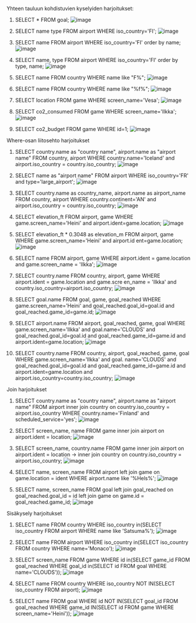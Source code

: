 Yhteen tauluun kohdistuvien kyselyiden harjoitukset:

1. SELECT * FROM goal;
   ![image](https://github.com/user-attachments/assets/5ce8de59-ca39-4d03-b64d-2b52f3ce0f35)

2. SELECT name type FROM airport WHERE iso_country='FI';
   ![image](https://github.com/user-attachments/assets/8a5cf23f-0f0b-4dab-b936-d5b60b76321c)

3. SELECT name FROM airport WHERE iso_country='FI' order by name;
   ![image](https://github.com/user-attachments/assets/41e36392-04ca-4694-9e92-236aa5da899b)

4. SELECT name, type FROM airport WHERE iso_country='FI' order by type, name;
   ![image](https://github.com/user-attachments/assets/8a48fc83-64a3-4652-879d-c66b3ec7a8fa)

5. SELECT name FROM country WHERE name like "F%";
   ![image](https://github.com/user-attachments/assets/b9106f28-c428-44a4-b5c4-a5d7af7e53ca)

6. SELECT name FROM country WHERE name like "%f%";
   ![image](https://github.com/user-attachments/assets/2e75e741-9dde-49c9-a9de-4f8404389a06)

7. SELECT location FROM game WHERE screen_name='Vesa';
   ![image](https://github.com/user-attachments/assets/71a24ff7-2148-4ad2-abe7-f32a321c663d)

8. SELECT co2_consumed FROM game WHERE screen_name='Ilkka';
   ![image](https://github.com/user-attachments/assets/014f9b5c-4dd0-4db7-b68e-6f83a338b635)

9. SELECT co2_budget FROM game WHERE id=1;
    ![image](https://github.com/user-attachments/assets/1a401beb-3a2d-428f-bc98-0ed4e7653c83)


Where-osan liitosehto harjoitukset

1. SELECT country.name as "country name", airport.name as "airport name" FROM country, airport WHERE country.name='Iceland' and airport.iso_country = country.iso_country;
   ![image](https://github.com/user-attachments/assets/c3194f4a-ac1a-4558-8515-8585d8e48cee)

2. SELECT name as "airport name" FROM airport WHERE iso_country='FR' and type='large_airport';
   ![image](https://github.com/user-attachments/assets/3007b9f6-9ab8-4d94-b1c2-84b489fb338b)

3. SELECT country.name as country_name, airport.name as airport_name FROM country, airport WHERE country.continent='AN' and airport.iso_country = country.iso_country;
   ![image](https://github.com/user-attachments/assets/2f5caa33-bf6b-41d5-b8f7-f41747446f4e)

4. SELECT elevation_ft FROM airport, game WHERE game.screen_name='Heini' and airport.ident=game.location;
   ![image](https://github.com/user-attachments/assets/f3cb6c3f-0c4d-4b62-b329-620631a6149e)

5. SELECT elevation_ft * 0.3048 as elevation_m FROM airport, game WHERE game.screen_name='Heini' and airport.id
ent=game.location;
   ![image](https://github.com/user-attachments/assets/5475c6a9-e74c-44dd-9556-5fd4cdc495c2)

6. SELECT name FROM airport, game WHERE airport.ident = game.location and game.screen_name = 'Ilkka';
   ![image](https://github.com/user-attachments/assets/395a5ea4-60a6-4f72-b394-38e1c1b71376)

7. SELECT country.name FROM country, airport, game WHERE airport.ident = game.location and game.scre
en_name = 'Ilkka' and country.iso_country=airport.iso_country;
   ![image](https://github.com/user-attachments/assets/14602b54-b8ac-4570-890c-3b7d7bde8088)

8. SELECT goal.name FROM goal, game, goal_reached WHERE game.screen_name='Heini' and goal_reached.goal_id=goal.id and goal_reached.game_id=game.id;
   ![image](https://github.com/user-attachments/assets/381a0512-d956-4fbe-ac23-db3fe1be8c71)

9. SELECT airport.name FROM airport, goal_reached, game, goal WHERE game.screen_name='Ilkka' and goal.name='CLOUDS' and goal_reached.goal_id=goal.id and goal_reached.game_id=game.id and airport.ident=game.location;
    ![image](https://github.com/user-attachments/assets/24d23639-7019-4245-a351-091ed845580c)

10. SELECT country.name FROM country, airport, goal_reached, game, goal WHERE game.screen_name='Ilkka' and goal.
name='CLOUDS' and goal_reached.goal_id=goal.id and goal_reached.game_id=game.id and airport.ident=game.location and airport.iso_country=country.iso_country;
   ![image](https://github.com/user-attachments/assets/df285de6-70ac-4164-b613-2fe4e2fda400)


Join harjoitukset

1. SELECT country.name as "country name", airport.name as "airport name" FROM airport inner join country on country.iso_country = airport.iso_country WHERE country.name='Finland' and scheduled_service='yes';
   ![image](https://github.com/user-attachments/assets/bd19a6ec-a5d2-4615-b03c-7e052c9047a6)

2. SELECT screen_name, name FROM game inner join airport on airport.ident = location;
   ![image](https://github.com/user-attachments/assets/4a64c0b7-50c7-4861-a3df-41071d685ce1)

3. SELECT screen_name, country.name FROM game inner join airport on airport.ident = location
-> inner join country on country.iso_country = airport.iso_country;
   ![image](https://github.com/user-attachments/assets/45752aa9-fda4-43a4-838e-afa33d2c845b)

4. SELECT name, screen_name FROM airport left join game on game.location = ident WHERE airport.name like '%Hels%';
   ![image](https://github.com/user-attachments/assets/958cd1ea-83f8-4733-9796-40881815c6e5)

5. SELECT name, screen_name FROM goal left join goal_reached on goal_reached.goal_id = id left join game on game.id = goal_reached.game_id;
   ![image](https://github.com/user-attachments/assets/037a24ed-7d2f-4d7a-b944-a06f27691163)


Sisäkysely harjoitukset

1. SELECT name FROM country WHERE iso_country in(SELECT iso_country FROM airport WHERE name like 'Satsuma%');
   ![image](https://github.com/user-attachments/assets/1213a2b9-cbf7-48ee-90d8-60552ad0fd90)

2. SELECT name FROM airport WHERE iso_country in(SELECT iso_country FROM country WHERE name='Monaco');
   ![image](https://github.com/user-attachments/assets/32881514-bdcb-446e-8f38-527622e271b1)

3. SELECT screen_name FROM game WHERE id in(SELECT game_id FROM goal_reached WHERE goal_id in(SELECT id FROM goal WHERE name='CLOUDS'));
   ![image](https://github.com/user-attachments/assets/e5381cae-3d67-4123-9cd6-8c34e6772ad8)

4. SELECT name FROM country WHERE iso_country NOT IN(SELECT iso_country FROM airport);
   ![image](https://github.com/user-attachments/assets/ec5e4ef1-6bdf-4aca-93db-5043fc2b7754)

5. SELECT name FROM goal WHERE id NOT IN(SELECT goal_id FROM goal_reached WHERE game_id IN(SELECT id FROM game WHERE screen_name='Heini'));
   ![image](https://github.com/user-attachments/assets/c9b6ecad-d0bd-4273-9edd-c89e95c1e504)
